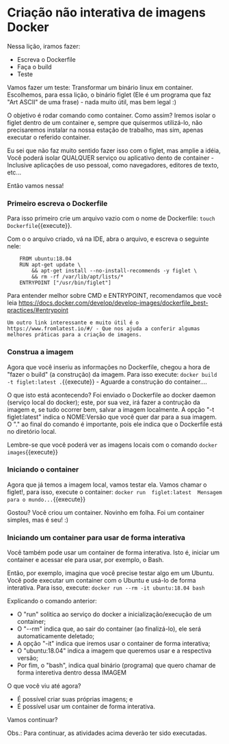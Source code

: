 
# Criação não interativa de imagens Docker


Nessa lição, iramos fazer:
  * Escreva o Dockerfile
  * Faça o build
  * Teste

Vamos fazer um teste: Transformar um binário linux em container. Escolhemos, para essa lição, o binário figlet (Ele é um programa que faz "Art ASCII" de uma frase) - nada muito útil, mas bem legal :)


O objetivo é rodar comando como container. Como assim? Iremos isolar o figlet dentro de um container e, sempre que quisermos utilizá-lo, não precisaremos instalar na nossa estação de trabalho, mas sim, apenas executar o referido container.

Eu sei que não faz muito sentido fazer isso com o figlet, mas amplie a idéia, Você poderá isolar QUALQUER serviço ou aplicativo dento de container - Inclusive aplicações de uso pessoal, como navegadores, editores de texto, etc...


Então vamos nessa!




### Primeiro escreva o Dockerfile
Para isso primeiro crie um arquivo vazio com o nome de Dockerfile: `touch Dockerfile`{{execute}}.


Com o o arquivo criado, vá na IDE, abra o arquivo, e escreva o seguinte nele:
  ```shell
      FROM ubuntu:18.04
      RUN apt-get update \
          && apt-get install --no-install-recommends -y figlet \
          && rm -rf /var/lib/apt/lists/*
      ENTRYPOINT ["/usr/bin/figlet"]
  ```

Para entender melhor sobre CMD e ENTRYPOINT, recomendamos que você leia https://docs.docker.com/develop/develop-images/dockerfile_best-practices/#entrypoint


    Um outro link interessante e muito útil é o https://www.fromlatest.io/#/ - Que nos ajuda a conferir algumas melhores práticas para a criação de imagens.


### Construa a imagem
Agora que você inseriu as informações no Dockerfile, chegou a hora de "fazer o build" (a construção) da imagem. Para isso execute: `docker build -t figlet:latest .`{{execute}} - Aguarde a construção do container....


O que isto está acontecendo? Foi enviado o Dockerfile ao docker daemon (serviço local do docker); este, por sua vez, irá fazer a contrução da imagem e, se tudo ocorrer bem, salvar a imagem localmente. A opção "-t figlet:latest" indica o NOME:Versão que você quer dar para a sua imagem. O "." ao final do comando é importante, pois ele indica que o Dockerfile está no diretório local.



Lembre-se que você poderá ver as imagens locais com o comando `docker images`{{execute}}



### Iniciando o container
Agora que já temos a imagem local, vamos testar ela. Vamos chamar o figlet!, para isso, execute o container: `docker run  figlet:latest  Mensagem para o mundo...`{{execute}}






Gostou? Você criou  um container. Novinho em folha. Foi um container simples, mas é seu! :)


### Iniciando um container para usar de forma interativa

Você também pode usar um container de forma interativa. Isto é, iniciar um container e acessar ele para usar, por exemplo, o Bash.

Então, por exemplo, imagina que você precise testar algo em um Ubuntu. Você pode executar um container com o Ubuntu e usá-lo de forma interativa. Para isso, execute: `docker run --rm -it ubuntu:18.04 bash`

Explicando o comando anterior:
  * O "run" solitica ao serviço do docker a inicialização/execução de um container;
  * O "--rm" indica que, ao sair do container (ao finalizá-lo), ele será automaticamente deletado;
  * A opção "-it" indica que iremos usar o container de forma interativa;
  * O "ubuntu:18.04" indica a imagem que queremos usar e a respectiva versão;
  * Por fim, o "bash", indica qual binário (programa) que quero chamar de forma interetiva dentro dessa IMAGEM


O que você viu até agora?
  * É possível criar suas próprias imagens; e
  * É possível usar um container de forma interativa.


Vamos continuar?

Obs.: Para continuar, as atividades acima deverão ter sido executadas.
